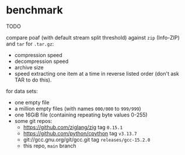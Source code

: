 # benchmark

TODO

compare poaf (with default stream split threshold) against `zip` (Info-ZIP) and `tar` for `.tar.gz`:

* compression speed
* decompression speed
* archive size
* speed extracting one item at a time in reverse listed order (don't ask TAR to do this).

for data sets:
* one empty file
* a million empty files (with names `000/000` to `999/999`)
* one 16GiB file (containing repeating byte values 0-255)
* some git repos:
    * https://github.com/ziglang/zig tag `0.15.1`
    * https://github.com/python/cpython tag `v3.13.7`
    * git://gcc.gnu.org/git/gcc.git tag `releases/gcc-15.2.0`
    * this repo, `main` branch
